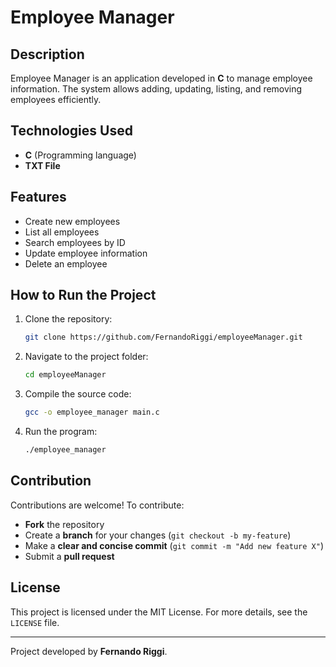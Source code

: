 # Employee Manager

## Description
Employee Manager is an application developed in **C** to manage employee information. The system allows adding, updating, listing, and removing employees efficiently.

## Technologies Used
- **C** (Programming language)
- **TXT File**

## Features
- Create new employees
- List all employees
- Search employees by ID
- Update employee information
- Delete an employee

## How to Run the Project
1. Clone the repository:
   ```bash
   git clone https://github.com/FernandoRiggi/employeeManager.git
   ```
2. Navigate to the project folder:
   ```bash
   cd employeeManager
   ```
3. Compile the source code:
   ```bash
   gcc -o employee_manager main.c
   ```
4. Run the program:
   ```bash
   ./employee_manager
   ```

## Contribution
Contributions are welcome! To contribute:
- **Fork** the repository
- Create a **branch** for your changes (`git checkout -b my-feature`)
- Make a **clear and concise commit** (`git commit -m "Add new feature X"`)
- Submit a **pull request**

## License
This project is licensed under the MIT License. For more details, see the `LICENSE` file.

---
Project developed by **Fernando Riggi**.

